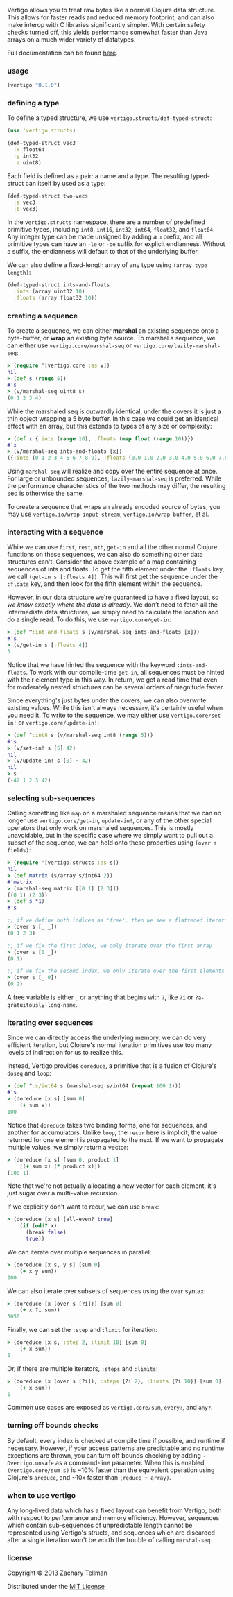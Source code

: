 Vertigo allows you to treat raw bytes like a normal Clojure data structure.  This allows for faster reads and reduced memory footprint, and can also make interop with C libraries significantly simpler.  With certain safety checks turned off, this yields performance somewhat faster than Java arrays on a much wider variety of datatypes.

Full documentation can be found [here](http://ideolalia.com/vertigo).

### usage

```clj
[vertigo "0.1.0"]
```

### defining a type

To define a typed structure, we use `vertigo.structs/def-typed-struct`:

```clj
(use 'vertigo.structs)

(def-typed-struct vec3
  :x float64
  :y int32
  :z uint8)
```

Each field is defined as a pair: a name and a type.  The resulting typed-struct can itself by used as a type:

```clj
(def-typed-struct two-vecs
  :a vec3
  :b vec3)
```

In the `vertigo.structs` namespace, there are a number of predefined primitive types, including `int8`, `int16`, `int32`, `int64`, `float32`, and `float64`.  Any integer type can be made unsigned by adding a `u` prefix, and all primitive types can have an `-le` or `-be` suffix for explicit endianness.  Without a suffix, the endianness will default to that of the underlying buffer.

We can also define a fixed-length array of any type using `(array type length)`:

```clj
(def-typed-struct ints-and-floats
  :ints (array uint32 10)
  :floats (array float32 10))
```

### creating a sequence

To create a sequence, we can either **marshal** an existing sequence onto a byte-buffer, or **wrap** an existing byte source.  To marshal a sequence, we can either use `vertigo.core/marshal-seq` or `vertigo.core/lazily-marshal-seq`:

```clj
> (require '[vertigo.core :as v])
nil
> (def s (range 5))
#'s
> (v/marshal-seq uint8 s)
(0 1 2 3 4)
```

While the marshaled seq is outwardly identical, under the covers it is just a thin object wrapping a 5 byte buffer.  In this case we could get an identical effect with an array, but this extends to types of any size or complexity:

```clj
> (def x {:ints (range 10), :floats (map float (range 10))})
#'x
> (v/marshal-seq ints-and-floats [x])
({:ints (0 1 2 3 4 5 6 7 8 9), :floats (0.0 1.0 2.0 3.0 4.0 5.0 6.0 7.0 8.0 9.0)})
```

Using `marshal-seq` will realize and copy over the entire sequence at once.  For large or unbounded sequences, `lazily-marshal-seq` is preferred.  While the performance characteristics of the two methods may differ, the resulting seq is otherwise the same.

To create a sequence that wraps an already encoded source of bytes, you may use `vertigo.io/wrap-input-stream`, `vertigo.io/wrap-buffer`, et al.

### interacting with a sequence

While we can use `first`, `rest`, `nth`, `get-in` and all the other normal Clojure functions on these sequences, we can also do something other data structures can't.  Consider the above example of a map containing sequences of ints and floats.  To get the fifth element under the `:floats` key, we call `(get-in s [:floats 4])`.  This will first get the sequence under the `:floats` key, and then look for the fifth element within the sequence.  

However, in our data structure we're guaranteed to have a fixed layout, so _we know exactly where the data is already_.  We don't need to fetch all the intermediate data structures, we simply need to calculate the location and do a single read.  To do this, we use `vertigo.core/get-in`:

```clj
> (def ^:int-and-floats s (v/marshal-seq ints-and-floats [x]))
#'s
> (v/get-in s [:floats 4])
5
```

Notice that we have hinted the sequence with the keyword `:ints-and-floats`.  To work with our compile-time `get-in`, all sequences must be hinted with their element type in this way.  In return, we get a read time that even for moderately nested structures can be several orders of magnitude faster.

Since everything's just bytes under the covers, we can also overwrite existing values.  While this isn't always necessary, it's certainly useful when you need it.  To write to the sequence, we may either use `vertigo.core/set-in!` or `vertigo.core/update-in!`:

```clj
> (def ^:int8 s (v/marshal-seq int8 (range 5)))
#'s
> (v/set-in! s [5] 42)
nil
> (v/update-in! s [0] - 42)
nil
> s
(-42 1 2 3 42)
```

### selecting sub-sequences

Calling something like `map` on a marshaled sequence means that we can no longer use `vertigo.core/get-in`, `update-in!`, or any of the other special operators that only work on marshaled sequences.  This is mostly unavoidable, but in the specific case where we simply want to pull out a subset of the sequence, we can hold onto these properties using `(over s fields)`:

```clj
> (require '[vertigo.structs :as s])
nil
> (def matrix (s/array s/int64 2))
#'matrix
> (marshal-seq matrix [[0 1] [2 3]])
((0 1) (2 3))
> (def s *1)
#'s

;; if we define both indices as 'free', then we see a flattened iteration over all elements
> (over s [_ _])
(0 1 2 3)

;; if we fix the first index, we only iterate over the first array
> (over s [0 _])
(0 1)

;; if we fix the second index, we only iterate over the first elements of each array
> (over s [_ 0])
(0 2)
```

A free variable is either `_` or anything that begins with `?`, like `?i` or `?a-gratuitously-long-name`.

### iterating over sequences

Since we can directly access the underlying memory, we can do very efficient iteration, but Clojure's normal iteration primitives use too many levels of indirection for us to realize this.

Instead, Vertigo provides `doreduce`, a primitive that is a fusion of Clojure's `doseq` and `loop`:

```clj
> (def ^:s/int64 s (marshal-seq s/int64 (repeat 100 1)))
#'s
> (doreduce [x s] [sum 0] 
    (+ sum x))
100
```

Notice that `doreduce` takes two binding forms, one for sequences, and another for accumulators.  Unlike `loop`, the `recur` here is implicit; the value returned for one element is propagated to the next.  If we want to propagate multiple values, we simply return a vector:

```clj
> (doreduce [x s] [sum 0, product 1]
    [(+ sum x) (* product x)])
[100 1]
```

Note that we're not actually allocating a new vector for each element, it's just sugar over a multi-value recursion.  

If we explicitly don't want to recur, we can use `break`:

```clj
> (doreduce [x s] [all-even? true]
    (if (odd? x)
      (break false)
      true))
```

We can iterate over multiple sequences in parallel:

```clj
> (doreduce [x s, y s] [sum 0]
    (+ x y sum))
200
```

We can also iterate over subsets of sequences using the `over` syntax:

```clj
> (doreduce [x (over s [?i])] [sum 0]
    (+ x ?i sum))
5050
```

Finally, we can set the `:step` and `:limit` for iteration:

```clj
> (doreduce [x s, :step 2, :limit 10] [sum 0]
    (+ x sum))
5
```

Or, if there are multiple iterators, `:steps` and `:limits`:

```clj
> (doreduce [x (over s [?i]), :steps {?i 2}, :limits {?i 10}] [sum 0]
    (+ x sum))
5
```

Common use cases are exposed as `vertigo.core/sum`, `every?`, and `any?`.

### turning off bounds checks

By default, every index is checked at compile time if possible, and runtime if necessary.  However, if your access patterns are predictable and no runtime exceptions are thrown, you can turn off bounds checking by adding `-Dvertigo.unsafe` as a command-line parameter.  When this is enabled, `(vertigo.core/sum s)` is ~10% faster than the equivalent operation using Clojure's `areduce`, and ~10x faster than `(reduce + array)`.

### when to use vertigo

Any long-lived data which has a fixed layout can benefit from Vertigo, both with respect to performance and memory efficiency.  However, sequences which contain sub-sequences of unpredictable length cannot be represented using Vertigo's structs, and sequences which are discarded after a single iteration won't be worth the trouble of calling `marshal-seq`.

### license

Copyright © 2013 Zachary Tellman

Distributed under the [MIT License](http://opensource.org/licenses/MIT)
